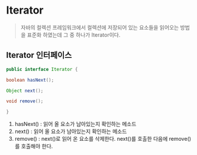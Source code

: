 # Iterator
> 자바의 컬렉션 프레임워크에서 컬렉션에 저장되어 있는 요소들을 읽어오는 방법을 표준화 하였는데 그 중 하나가 Iterator이다.

## Iterator 인터페이스
````java
public interface Iterator {

boolean hasNext();

Object next();

void remove();

}

````

1. hasNext() : 읽어 올 요소가 남아있는지 확인하는 메소드
2. next() : 읽어 올 요소가 남아있는지 확인하는 메소드
3. remove() : next()로 읽어 온 요소를 삭제한다. next()를 호출한 다음에 remove()를 호출해야 한다.
